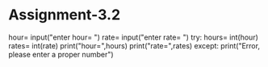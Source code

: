 # Assignment-3.2
hour= input("enter hour= ")
rate= input("enter rate= ")
try:
    hours= int(hour)
    rates=  int(rate)
    print("hour=",hours)
    print("rate=",rates)
except:
    print("Error, please enter a proper number")  
